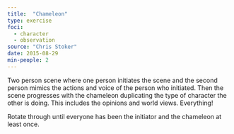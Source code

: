 ```yaml
---
title:  "Chameleon"
type: exercise
foci:
  - character
  - observation
source: "Chris Stoker"
date: 2015-08-29
min-people: 2
---
```

Two person scene where one person initiates the scene and the second person mimics the actions and voice of the person who initiated.
Then the scene progresses with the chameleon duplicating the type of character the other is doing.
This includes the opinions and world views.
Everything!

Rotate through until everyone has been the initiator and the chameleon at least once.
